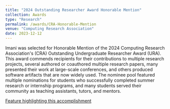 ```yaml
---
title: "2024 Outstanding Researcher Award Honorable Mention"
collection: Awards
type: "Research"
permalink: /awards/CRA-Honorable-Mention
venue: "Computing Research Association"
date: 2023-12-12
---
```


Imani was selected for Honorable Mention of the 2024 Computing Research Association's (CRA) Outstanding Undergraduate Researcher Award (URA).
This award commends recipients for their contributions to multiple research projects, several authored or coauthored multiple research papers, many presented their work at large-scale conferences, and others produced software artifacts that are now widely used. The nominee pool featured multiple nominations for students who successfully completed summer research or internship programs, and many students served their community as teaching assistants, tutors, and mentors.

[Feature highlighting this accomplishment](https://cis.cornell.edu/outstanding-cornell-students-recognized-computing-research-association)